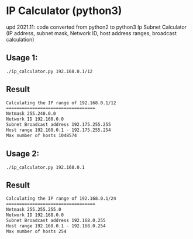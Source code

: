 # IP Calculator (python3)
upd 2021.11: code converted from python2 to python3
Ip Subnet Calculator (IP address, subnet mask, Network ID, host address ranges, broadcast calculation)

## Usage 1:
`./ip_calculator.py 192.168.0.1/12`
## Result
```bash
Calculating the IP range of 192.168.0.1/12
==================================
Netmask 255.240.0.0
Network ID 192.160.0.0
Subnet Broadcast address 192.175.255.255
Host range 192.160.0.1 - 192.175.255.254
Max number of hosts 1048574
```

## Usage 2:
`./ip_calculator.py 192.168.0.1`
## Result
```bash
Calculating the IP range of 192.168.0.1/24
==================================
Netmask 255.255.255.0
Network ID 192.168.0.0
Subnet Broadcast address 192.168.0.255
Host range 192.168.0.1 - 192.168.0.254
Max number of hosts 254
```
